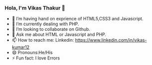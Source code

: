 ### Hola, I'm Vikas Thakur 👋

- 🔭 I’m having hand on exprience of HTML5,CSS3 and Javascript.
- 🌱 I’m currently dealing with PHP.
- 👯 I’m looking to collaborate on Github.
- 💬 Ask me about HTML or Javascript and PHP.
- 📫 How to reach me: Linkedin: https://www.linkedin.com/in/vikas-kumar12
- 😄 Pronouns:He/His
- ⚡ Fun fact: I love Errors
